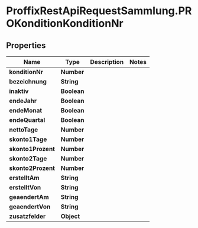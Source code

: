 # ProffixRestApiRequestSammlung.PROKonditionKonditionNr

## Properties
Name | Type | Description | Notes
------------ | ------------- | ------------- | -------------
**konditionNr** | **Number** |  | 
**bezeichnung** | **String** |  | 
**inaktiv** | **Boolean** |  | 
**endeJahr** | **Boolean** |  | 
**endeMonat** | **Boolean** |  | 
**endeQuartal** | **Boolean** |  | 
**nettoTage** | **Number** |  | 
**skonto1Tage** | **Number** |  | 
**skonto1Prozent** | **Number** |  | 
**skonto2Tage** | **Number** |  | 
**skonto2Prozent** | **Number** |  | 
**erstelltAm** | **String** |  | 
**erstelltVon** | **String** |  | 
**geaendertAm** | **String** |  | 
**geaendertVon** | **String** |  | 
**zusatzfelder** | **Object** |  | 


